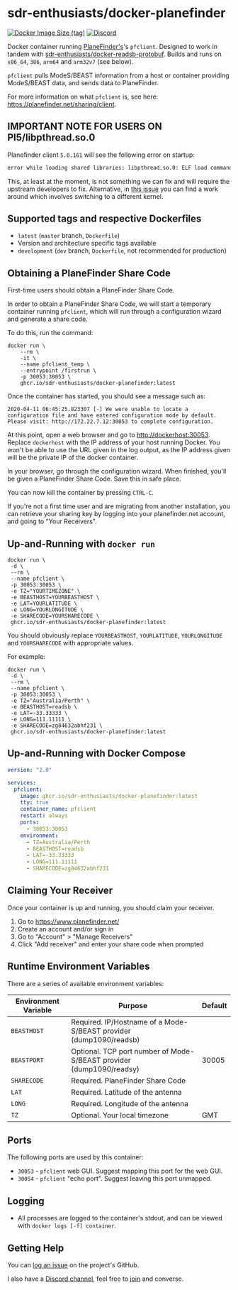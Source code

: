 # sdr-enthusiasts/docker-planefinder

[![Docker Image Size (tag)](https://img.shields.io/docker/image-size/mikenye/planefinder/latest)](https://hub.docker.com/r/mikenye/planefinder)
[![Discord](https://img.shields.io/discord/734090820684349521)](https://discord.gg/sTf9uYF)

Docker container running [PlaneFinder's](https://planefinder.net/)'s `pfclient`. Designed to work in tandem with [sdr-enthusiasts/docker-readsb-protobuf](https://github.com/sdr-enthusiasts/docker-readsb-protobuf). Builds and runs on `x86_64`, `386`, `arm64` and `arm32v7` (see below).

`pfclient` pulls ModeS/BEAST information from a host or container providing ModeS/BEAST data, and sends data to PlaneFinder.

For more information on what `pfclient` is, see here: <https://planefinder.net/sharing/client>.

## IMPORTANT NOTE FOR USERS ON PI5/libpthread.so.0

Planefinder client `5.0.161` will see the following error on startup:

```bash
error while loading shared libraries: libpthread.so.0: ELF load command address/offset not page
```

This, at least at the moment, is not something we can fix and will require the upstream developers to fix. Alternative, in [this issue](https://github.com/sdr-enthusiasts/docker-planefinder/issues/34) you can find a work around which involves switching to a different kernel.

## Supported tags and respective Dockerfiles

- `latest` (`master` branch, `Dockerfile`)
- Version and architecture specific tags available
- `development` (`dev` branch, `Dockerfile`, not recommended for production)

## Obtaining a PlaneFinder Share Code

First-time users should obtain a PlaneFinder Share Code.

In order to obtain a PlaneFinder Share Code, we will start a temporary container running `pfclient`, which will run through a configuration wizard and generate a share code.

To do this, run the command:

```shell
docker run \
    --rm \
    -it \
    --name pfclient_temp \
    --entrypoint /firstrun \
    -p 30053:30053 \
    ghcr.io/sdr-enthusiasts/docker-planefinder:latest
```

Once the container has started, you should see a message such as:

```text
2020-04-11 06:45:25.823307 [-] We were unable to locate a configuration file and have entered configuration mode by default. Please visit: http://172.22.7.12:30053 to complete configuration.
```

At this point, open a web browser and go to <http://dockerhost:30053>. Replace `dockerhost` with the IP address of your host running Docker. You won't be able to use the URL given in the log output, as the IP address given will be the private IP of the docker container.

In your browser, go through the configuration wizard. When finished, you'll be given a PlaneFinder Share Code. Save this in safe place.

You can now kill the container by pressing `CTRL-C`.

If you're not a first time user and are migrating from another installation, you can retrieve your sharing key by logging into your planefinder.net account, and going to "Your Receivers".

## Up-and-Running with `docker run`

```shell
docker run \
 -d \
 --rm \
 --name pfclient \
 -p 30053:30053 \
 -e TZ="YOURTIMEZONE" \
 -e BEASTHOST=YOURBEASTHOST \
 -e LAT=YOURLATITUDE \
 -e LONG=YOURLONGITUDE \
 -e SHARECODE=YOURSHARECODE \
 ghcr.io/sdr-enthusiasts/docker-planefinder:latest
```

You should obviously replace `YOURBEASTHOST`, `YOURLATITUDE`, `YOURLONGITUDE` and `YOURSHARECODE` with appropriate values.

For example:

```shell
docker run \
 -d \
 --rm \
 --name pfclient \
 -p 30053:30053 \
 -e TZ="Australia/Perth" \
 -e BEASTHOST=readsb \
 -e LAT=-33.33333 \
 -e LONG=111.11111 \
 -e SHARECODE=zg84632abhf231 \
 ghcr.io/sdr-enthusiasts/docker-planefinder:latest
```

## Up-and-Running with Docker Compose

```yaml
version: "2.0"

services:
  pfclient:
    image: ghcr.io/sdr-enthusiasts/docker-planefinder:latest
    tty: true
    container_name: pfclient
    restart: always
    ports:
      - 30053:30053
    environment:
      - TZ=Australia/Perth
      - BEASTHOST=readsb
      - LAT=-33.33333
      - LONG=111.11111
      - SHARECODE=zg84632abhf231
```

## Claiming Your Receiver

Once your container is up and running, you should claim your receiver.

1. Go to <https://www.planefinder.net/>
2. Create an account and/or sign in
3. Go to "Account" > "Manage Receivers"
4. Click "Add receiver" and enter your share code when prompted

## Runtime Environment Variables

There are a series of available environment variables:

| Environment Variable | Purpose                                                              | Default |
| -------------------- | -------------------------------------------------------------------- | ------- |
| `BEASTHOST`          | Required. IP/Hostname of a Mode-S/BEAST provider (dump1090/readsb)   |         |
| `BEASTPORT`          | Optional. TCP port number of Mode-S/BEAST provider (dump1090/readsy) | 30005   |
| `SHARECODE`          | Required. PlaneFinder Share Code                                     |         |
| `LAT`                | Required. Latitude of the antenna                                    |         |
| `LONG`               | Required. Longitude of the antenna                                   |         |
| `TZ`                 | Optional. Your local timezone                                        | GMT     |

## Ports

The following ports are used by this container:

- `30053` - `pfclient` web GUI. Suggest mapping this port for the web GUI.
- `30054` - `pfclient` "echo port". Suggest leaving this port unmapped.

## Logging

- All processes are logged to the container's stdout, and can be viewed with `docker logs [-f] container`.

## Getting Help

You can [log an issue](https://github.com/sdr-enthusiasts/docker-planefinder/issues) on the project's GitHub.

I also have a [Discord channel](https://discord.gg/sTf9uYF), feel free to [join](https://discord.gg/sTf9uYF) and converse.
